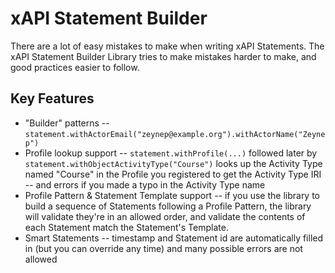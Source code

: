 # xAPI Statement Builder

There are a lot of easy mistakes to make when writing xAPI Statements. The xAPI Statement Builder Library tries to make mistakes harder to make, and good practices easier to follow.

## Key Features

* "Builder" patterns -- `statement.withActorEmail("zeynep@example.org").withActorName("Zeynep")`
* Profile lookup support -- `statement.withProfile(...)` followed later by `statement.withObjectActivityType("Course")` looks up the Activity Type named "Course" in the Profile you registered to get the Activity Type IRI -- and errors if you made a typo in the Activity Type name
* Profile Pattern & Statement Template support -- if you use the library to build a sequence of Statements following a Profile Pattern, the library will validate they're in an allowed order, and validate the contents of each Statement match the Statement's Template.
* Smart Statements -- timestamp and Statement id are automatically filled in (but you can override any time) and many possible errors are not allowed
